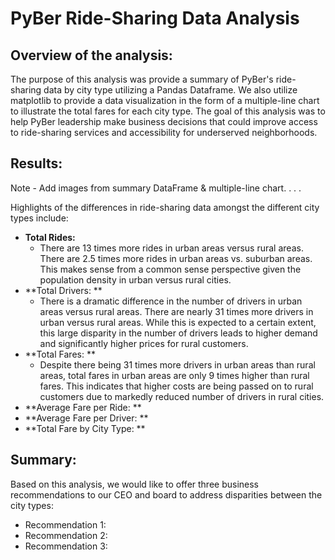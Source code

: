 # PyBer Ride-Sharing Data Analysis

## Overview of the analysis: 
The purpose of this analysis was provide a summary of PyBer's ride-sharing data by city type utilizing a Pandas Dataframe. We also utilize matplotlib to provide a data visualization in the form of a multiple-line chart to illustrate the total fares for each city type. The goal of this analysis was to help PyBer leadership make business decisions that could improve access to ride-sharing services and accessibility for underserved neighborhoods. 

## Results: 
Note - Add images from summary DataFrame & multiple-line chart. . . . 

Highlights of the differences in ride-sharing data amongst the different city types include:   
- **Total Rides:**
  - There are 13 times more rides in urban areas versus rural areas. There are 2.5 times more rides in urban areas vs. suburban areas. This makes sense from a common sense perspective given the population density in urban versus rural cities.   
- **Total Drivers: **
  - There is a dramatic difference in the number of drivers in urban areas versus rural areas. There are nearly 31 times more drivers in urban versus rural areas. While this is expected to a certain extent, this large disparity in the number of drivers leads to higher demand and significantly higher prices for rural customers. 
- **Total Fares: **
  - Despite there being 31 times more drivers in urban areas than rural areas, total fares in urban areas are only 9 times higher than rural fares. This indicates that higher costs are being passed on to rural customers due to markedly reduced number of drivers in rural cities.   
- **Average Fare per Ride: **
- **Average Fare per Driver: **
- **Total Fare by City Type: ** 

## Summary: 

Based on this analysis, we would like to offer three business recommendations to our CEO and board to address disparities between the city types: 
- Recommendation 1: 
- Recommendation 2: 
- Recommendation 3: 
